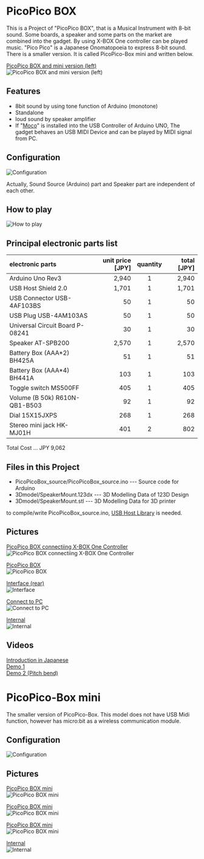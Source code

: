 PicoPico BOX
=========

This is a Project of "PicoPico BOX", that is a Musical Instrument with 8-bit sound.
Some boards, a speaker and some parts on the market are combined into the gadget.
By using X-BOX One controller can be played music.
"Pico Pico" is a Japanese Onomatopoeia to express 8-bit sound.
There is a smaller version. It is called PicoPico-Box mini and written below.

[PicoPico BOX and mini version (left)](img/PicoPicoBoxes.jpg)  
![PicoPico BOX and mini version (left)](img/PicoPicoBoxes_thum.jpg)


## Features

+ 8bit sound by using tone function of Arduino (monotone)
+ Standalone
+ loud sound by speaker amplifier
+ If "[Moco](http://morecatlab.akiba.coocan.jp/lab/index.php/aruino/midi-firmware-for-arduino-uno-moco/)" is installed into the USB Controller of  Arduino UNO, The gadget behaves an USB MIDI Device and can be played by MIDI signal from PC.


## Configuration

![Configuration](img/Configuration.jpg)

Actually, Sound Source (Arduino) part and Speaker part are independent of each other.


## How to play

![How to play](img/HowToPlay.png)


## Principal electronic parts list

|electronic parts|unit price [JPY]|quantity|total [JPY]|
|:-----------|------------:|:------------:|------------:|
|Arduino Uno Rev3|2,940|1|2,940|
|USB Host Shield 2.0|1,701|1|1,701|
|USB Connector USB-4AF103BS|50|1|50|
|USB Plug USB-4AM103AS|50|1|50|
|Universal Circuit Board P-08241|30|1|30|
|Speaker AT-SPB200|2,570|1|2,570|
|Battery Box (AAA*2) BH425A|51|1|51|
|Battery Box (AAA*4) BH441A|103|1|103|
|Toggle switch MS500FF|405|1|405|
|Volume (B 50k) R610N-QB1-B503|92|1|92|
|Dial 15X15JXPS|268|1|268|
|Stereo mini jack HK-MJ01H|401|2|802|

Total Cost ... JPY 9,062


## Files in this Project

+ PicoPicoBox_source/PicoPicoBox_source.ino --- Source code for Arduino
+ 3Dmodel/SpeakerMount.123dx --- 3D Modelling Data of 123D Design
+ 3Dmodel/SpeakerMount.stl --- 3D Modelling Data for 3D printer

to compile/write PicoPicoBox_source.ino,  [USB Host Library](https://github.com/felis/USB_Host_Shield_2.0) is needed.

## Pictures

[PicoPico BOX connectiing X-BOX One Controller](img/PicoPicoBox.jpg)  
![PicoPico BOX connectiing X-BOX One Controller](img/PicoPicoBox_thum.jpg)

[PicoPico BOX](img/PicoPicoBox_NoPad.jpg)  
![PicoPico BOX](img/PicoPicoBox_NoPad_thum.jpg)

[Interface (rear)](img/Interface.jpg)  
![Interface](img/Interface_thum.jpg)

[Connect to PC](img/UsbMidi.jpg)  
![Connect to PC](img/UsbMidi_thum.jpg)

[Internal](img/Internal.jpg)  
![Internal](img/Internal_thum.jpg)


## Videos

[Introduction in Japanese](https://nico.ms/sm36208707)  
[Demo 1](https://mastodos.com/@mashigure/100610630158137810)  
[Demo 2 (Pitch bend)](https://mastodos.com/@mashigure/100684869354390235)


# PicoPico-Box mini

The smaller version of PicoPico-Box.
This model does not have USB Midi function, however has micro:bit as a wireless communication module.


## Configuration

![Configuration](img/Configuration_mini.jpg)


## Pictures

[PicoPico BOX mini](img/PicoPicoBoxMini.jpg)  
![PicoPico BOX mini](img/PicoPicoBoxMini_thum.jpg)

[PicoPico BOX mini](img/mini_portable.jpg)  
![PicoPico BOX mini](img/mini_portable_thum.jpg)

[PicoPico BOX mini](img/PortablePicoPicoBox.jpg)  
![PicoPico BOX mini](img/PortablePicoPicoBox_thum.jpg)

[Internal](img/mini_internal.jpg)  
![Internal](img/mini_internal_thum.jpg)
